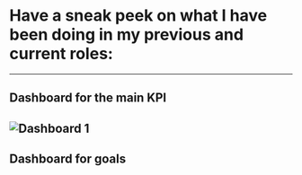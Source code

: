 # Have a sneak peek on what I have been doing in my previous and current roles:
---
## Dashboard for the main KPI
![Dashboard 1](/Dashboard%201.png)
---
## Dashboard for goals


